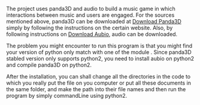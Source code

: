 
The project uses panda3D and audio to build a music game in which interactions between music and users are engaged. 
For the sources mentioned above, panda3D can be downloaded at [Download Panda3D](https://www.panda3d.org/download.php") simply by following the instructions on the certain website. 
Also, by following instructions on [Download Aubio](https://aubio.org/download), audio can be downloaded.

The problem you might encounter to run this program is that you might find your version of python only match with one of the module . Since panda3D stabled version only supports python2, you need to install aubio on python2 and compile panda3D on python2. 

After the installation, you can shall change all the directories in the code to which you really put the file on you computer or put all these documents in the same folder, and make the path into their file names and then run the program by simply commandLine using python2.


